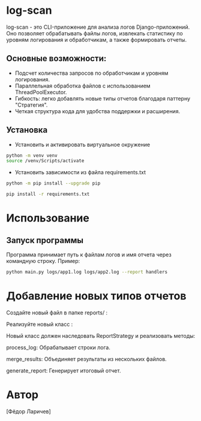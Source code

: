 # log-scan

log-scan - это CLI-приложение для анализа логов Django-приложений. Оно позволяет обрабатывать файлы логов, извлекать статистику по уровням логирования и обработчикам, а также формировать отчеты.


## Основные возможности:

- Подсчет количества запросов по обработчикам и уровням логирования.
- Параллельная обработка файлов с использованием ThreadPoolExecutor.
- Гибкость: легко добавлять новые типы отчетов благодаря паттерну "Стратегия".
- Четкая структура кода для удобства поддержки и расширения.


## Установка

- Установить и активировать виртуальное окружение

```bash
python -m venv venv
source /venv/Scripts/activate
```

- Установить зависимости из файла requirements.txt

```bash
python -m pip install --upgrade pip
```
```bash
pip install -r requirements.txt
```

# Использование

## Запуск программы

Программа принимает путь к файлам логов и имя отчета через командную строку. Пример:
```bash
python main.py logs/app1.log logs/app2.log --report handlers
```

# Добавление новых типов отчетов

Создайте новый файл в папке reports/ :

Реализуйте новый класс :

Новый класс должен наследовать ReportStrategy и реализовать методы:

process_log: Обрабатывает строки лога.

merge_results: Объединяет результаты из нескольких файлов.

generate_report: Генерирует итоговый отчет.

# Автор

[Фёдор Ларичев]
